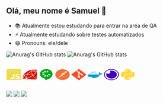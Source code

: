 ## Olá, meu nome é Samuel 👋

- 📚 Atualmente estou estudando para entrar na aréa de QA
- ⚡ Atualmente estudando sobre testes automatizados
- 😄 Pronouns: ele/dele

![Anurag's GitHub stats](https://github-readme-stats.vercel.app/api?username=Samuelribeiro-qa&show_icons=true&theme=highcontrast)
![Anurag's GitHub stats](https://github-readme-stats.vercel.app/api?username=Samuelribeiro-qa&hide=contribs&theme=highcontrast)

<div style="display: inline_block"><br>
<img align="center" alt="Rafa-Js" height="30" width="40" src="https://raw.githubusercontent.com/devicons/devicon/master/icons/javascript/javascript-plain.svg">
<img align="center" alt="Rafa-Js" height="30" width="40" src="https://raw.githubusercontent.com/devicons/devicon/master/icons/ruby/ruby-plain.svg">
<img align="center" alt="Rafa-Js" height="30" width="40" src="https://raw.githubusercontent.com/devicons/devicon/master/icons/cucumber/cucumber-plain.svg">
<img align="center" alt="Rafa-Js" height="30" width="40" src="https://raw.githubusercontent.com/devicons/devicon/master/icons/postman/postman-plain.svg">
 <img align="center" alt="Rafa-Js" height="30" width="40" src="https://raw.githubusercontent.com/devicons/devicon/master/icons/git/git-plain.svg">
<img align="center" alt="Rafa-Js" height="30" width="40" src="https://raw.githubusercontent.com/devicons/devicon/master/icons/docker/docker-plain.svg"> 
 <img align="center" alt="Rafa-Js" height="30" width="40" src="https://raw.githubusercontent.com/devicons/devicon/master/icons/insomnia/insomnia-plain.svg">
 <img align="center" alt="Rafa-Js" height="30" width="40" src="https://raw.githubusercontent.com/devicons/devicon/master/icons/python/python-plain.svg"> 
</div>

 ##
<div>
<a href="https://instagram.com/samuka_v.v.r" target="_blank"><img src="https://img.shields.io/badge/-Instagram-%23E4405F?style=for-the-badge&logo=instagram&logoColor=white" target="_blank"></a>
<a href = "mailto:samuelvinicius.vr@gmail.com"><img src="https://img.shields.io/badge/-Gmail-%23333?style=for-the-badge&logo=gmail&logoColor=white" target="_blank"></a>
<a href="https://www.linkedin.com/in/samuel-vinicius-a5738a346" target="_blank"><img src="https://img.shields.io/badge/-LinkedIn-%230077B5?style=for-the-badge&logo=linkedin&logoColor=white" target="_blank"></a>
<a href=
</div>
